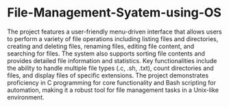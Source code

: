 # File-Management-Syatem-using-OS

The project features a user-friendly menu-driven interface that allows users to perform a variety of file operations including listing files and directories, creating and deleting files, renaming files, editing file content, and searching for files.
The system also supports sorting file contents and provides detailed file information and statistics. Key functionalities include the ability to handle multiple file types (.c, .sh, .txt), count directories and files, and display files of specific extensions.
The project demonstrates proficiency in C programming for core functionality and Bash scripting for automation, making it a robust tool for file management tasks in a Unix-like environment.
